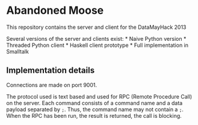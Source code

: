 # Abandoned Moose

This repository contains the server and client for the DataMayHack 2013

Several versions of the server and clients exist:
    * Naive Python version
    * Threaded Python client
    * Haskell client prototype
    * Full implementation in Smalltalk

## Implementation details

Connections are made on port 9001. 

The protocol used is text based and used for RPC (Remote Procedure Call) on the server. Each command consists of a command name and a data payload separated by `;`. Thus, the command name may not contain a `;`. When the RPC has been run, the result is returned, the call is blocking.
